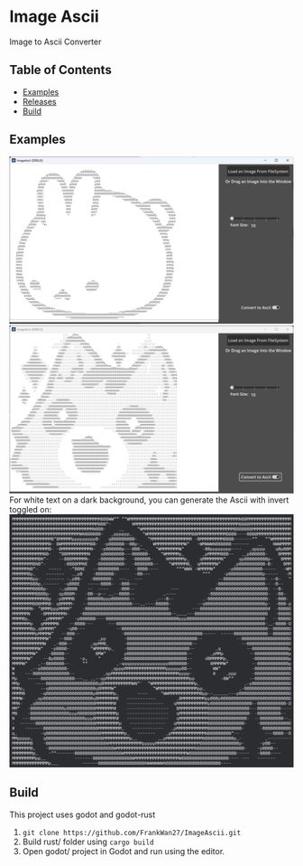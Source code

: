 # Image Ascii
Image to Ascii Converter 

## Table of Contents
- [Examples](#examples)
- [Releases](https://github.com/FrankWan27/ImageAscii/releases/)
- [Build](#build)

## Examples
![Bunny](https://github.com/FrankWan27/ImageAscii/blob/main/img/bunny.png?raw=true)
![NkoPog](https://github.com/FrankWan27/ImageAscii/blob/main/img/nkoPog.png?raw=true)
For white text on a dark background, you can generate the Ascii with invert toggled on:
![NkoPogInvert](https://github.com/FrankWan27/ImageAscii/blob/main/img/nkoPogInvert.png?raw=true)

## Build
This project uses godot and godot-rust

1. ```git clone https://github.com/FrankWan27/ImageAscii.git```
2. Build rust/ folder using `cargo build`
3. Open godot/ project in Godot and run using the editor.
